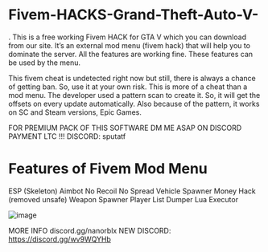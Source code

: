 # Fivem-HACKS-Grand-Theft-Auto-V-
.
This is a free working Fivem HACK for GTA V which you can download from our site. It’s an external mod menu (fivem hack) that will help you to dominate the server. All the features are working fine. These features can be used by the menu.

This fivem cheat is undetected right now but still, there is always a chance of getting ban. So, use it at your own risk. This is more of a cheat than a mod menu. The developer used a pattern scan to create it. So, it will get the offsets on every update automatically. Also because of the pattern, it works on SC and Steam versions, Epic Games.

FOR PREMIUM PACK OF THIS SOFTWARE DM ME ASAP ON DISCORD PAYMENT LTC !!!
DISCORD: sputatf

# Features of Fivem Mod Menu

ESP (Skeleton)
Aimbot
No Recoil
No Spread
Vehicle Spawner
Money Hack (removed unsafe)
Weapon Spawner
Player List
Dumper
Lua Executor

![image](https://github.com/user-attachments/assets/743ffa25-91c2-49ec-94fd-5ed659f283d4)


MORE INFO discord.gg/nanorblx
NEW DISCORD:
https://discord.gg/wv9WQYHb
